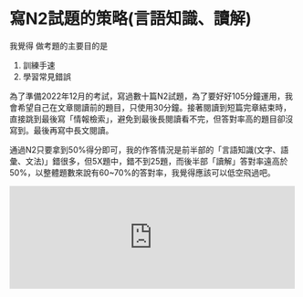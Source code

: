 # 寫N2試題的策略(言語知識、讀解)


我覺得 做考題的主要目的是 
1. 訓練手速
2. 學習常見錯誤

<!--more-->
為了準備2022年12月的考試，寫過數十篇N2試題，為了要好好105分鐘運用，我會希望自己在文章閱讀前的題目，只使用30分鐘。接著閱讀到短篇完章結束時，直接跳到最後寫「情報檢索」，避免到最後長閱讀看不完，但答對率高的題目卻沒寫到。最後再寫中長文閱讀。

通過N2只要拿到50%得分即可，我的作答情況是前半部的「言語知識(文字、語彙、文法)」錯很多，但5X題中，錯不到25題，而後半部「讀解」答對率遠高於50%，以整體題數來說有60~70%的答對率，我覺得應該可以低空飛過吧。

<iframe src="https://open.firstory.me/embed/story/clapf44xu00m501v7cp8v6v8v" height="180" width="500" frameborder="0" scrolling="no"></iframe>



